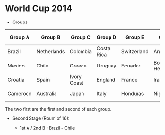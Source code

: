 
# World Cup 2014


 - Groups:

| Group A  | Group B     | Group C     | Group D    | Group E     | Group F                | Group G       | Group H     |
| -------  | -------     | ------      | -------    | -------     | -------                | ------        | -------     |
| Brazil   | Netherlands | Colombia    | Costa Rica | Switzerland | Argentina              | Germany       | Belgium     |
| Mexico   | Chile       | Greece      | Uruguay    | Ecuador     | Bosnia and Herzegovina | Portugal      | Algeria     |
| Croatia  | Spain       | Ivory Coast | England    | France      | Iran                   | Ghana         | Russia      |
| Cameroon | Australia   | Japan       | Italy      | Honduras    | Nigeria                | United States | South Korea |

The two first are the first and second of each group.

- Second Stage (Rounf of 16):

  - 1st A / 2nd B : Brazil - Chile
